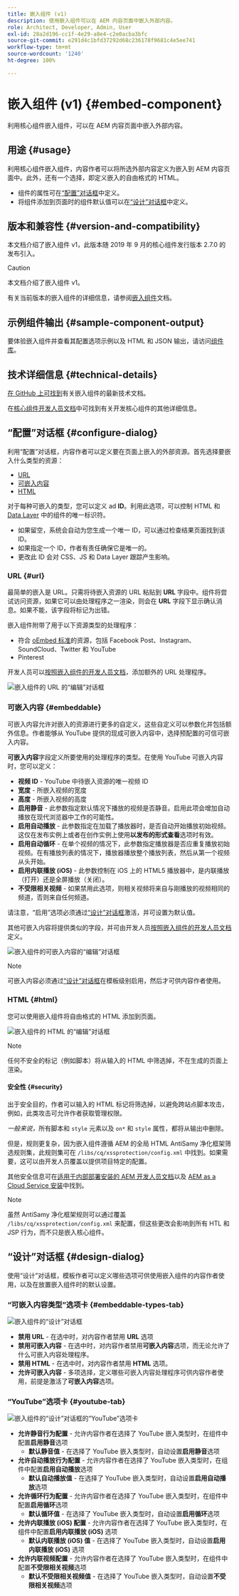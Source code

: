 ```yaml
---
title: 嵌入组件 (v1)
description: 使用嵌入组件可以在 AEM 内容页面中嵌入外部内容。
role: Architect, Developer, Admin, User
exl-id: 28a2d196-cc1f-4e29-a8e4-c2e0acba3bfc
source-git-commit: e291d4c1bfd37292d68c236178f9681c4e5ee741
workflow-type: tm+mt
source-wordcount: '1240'
ht-degree: 100%

---
```


# 嵌入组件 (v1) {#embed-component}

利用核心组件嵌入组件，可以在 AEM 内容页面中嵌入外部内容。

## 用途 {#usage}

利用核心组件嵌入组件，内容作者可以将所选外部内容定义为嵌入到 AEM 内容页面中。此外，还有一个选择，即定义嵌入的自由格式的 HTML。

* 组件的属性可在[“配置”对话框](#configure-dialog)中定义。
* 将组件添加到页面时的组件默认值可以在[“设计”对话框](#design-dialog)中定义。

## 版本和兼容性 {#version-and-compatibility}

本文档介绍了嵌入组件 v1，此版本随 2019 年 9 月的核心组件发行版本 2.7.0 的发布引入。

>[!CAUTION]
>
>本文档介绍了嵌入组件 v1。
>
>有关当前版本的嵌入组件的详细信息，请参阅[嵌入组件](/help/components/embed.md)文档。

## 示例组件输出 {#sample-component-output}

要体验嵌入组件并查看其配置选项示例以及 HTML 和 JSON 输出，请访问[组件库](https://adobe.com/go/aem_cmp_library_embed_cn)。

## 技术详细信息 {#technical-details}

[在 GitHub 上可找到](https://adobe.com/go/aem_cmp_tech_embed_v1_cn)有关嵌入组件的最新技术文档。

在[核心组件开发人员文档](/help/developing/overview.md)中可找到有关开发核心组件的其他详细信息。

## “配置”对话框 {#configure-dialog}

利用“配置”对话框，内容作者可以定义要在页面上嵌入的外部资源。首先选择要嵌入什么类型的资源：

* [URL](#url)
* [可嵌入内容](#embeddable)
* [HTML](#html)

对于每种可嵌入的类型，您可以定义 ad **ID**。利用此选项，可以控制 HTML 和 [Data Layer](/help/developing/data-layer/overview.md) 中的组件的唯一标识符。

* 如果留空，系统会自动为您生成一个唯一 ID，可以通过检查结果页面找到该 ID。
* 如果指定一个 ID，作者有责任确保它是唯一的。
* 更改此 ID 会对 CSS、JS 和 Data Layer 跟踪产生影响。

### URL {#url}

最简单的嵌入是 URL。只需将待嵌入资源的 URL 粘贴到 **URL** 字段中。组件将尝试访问资源，如果它可以由处理程序之一渲染，则会在 **URL** 字段下显示确认消息。如果不能，该字段将标记为出错。

嵌入组件附带了用于以下资源类型的处理程序：

* 符合 [oEmbed 标准](https://oembed.com/)的资源，包括 Facebook Post、Instagram、SoundCloud、Twitter 和 YouTube
* Pinterest

开发人员可以[按照嵌入组件的开发人员文档](https://github.com/adobe/aem-core-wcm-components/tree/master/content/src/content/jcr_root/apps/core/wcm/components/embed/v1/embed#extending-the-embed-component)，添加额外的 URL 处理程序。

![嵌入组件的 URL 的“编辑”对话框](/help/assets/embed-url.png)

### 可嵌入内容 {#embeddable}

可嵌入内容允许对嵌入的资源进行更多的自定义，这些自定义可以参数化并包括额外信息。作者能够从 YouTube 提供的现成可嵌入内容中，选择预配置的可信可嵌入内容。

**可嵌入内容**&#x200B;字段定义所要使用的处理程序的类型。在使用 YouTube 可嵌入内容时，您可以定义：

* **视频 ID** - YouTube 中待嵌入资源的唯一视频 ID
* **宽度** - 所嵌入视频的宽度
* **高度** - 所嵌入视频的高度
* **启用静音** - 此参数指定默认情况下播放的视频是否静音。启用此项会增加自动播放在现代浏览器中工作的可能性。
* **启用自动播放** - 此参数指定在加载了播放器时，是否自动开始播放初始视频。这仅在发布实例上或者在创作实例上使用&#x200B;**以发布的形式查看**&#x200B;选项时有效。
* **启用自动循环** - 在单个视频的情况下，此参数指定播放器是否应重复播放初始视频。在有播放列表的情况下，播放器播放整个播放列表，然后从第一个视频从头开始。
* **启用内联播放 (iOS)** - 此参数控制在 iOS 上的 HTML5 播放器中，是内联播放（打开）还是全屏播放（关闭）。
* **不受限相关视频** - 如果禁用此选项，则相关视频将来自与刚播放的视频相同的频道，否则来自任何频道。

请注意，“启用”选项必须通过[“设计”对话框](#design-dialog)激活，并可设置为默认值。

其他可嵌入内容将提供类似的字段，并可由开发人员[按照嵌入组件的开发人员文档](https://github.com/adobe/aem-core-wcm-components/tree/master/content/src/content/jcr_root/apps/core/wcm/components/embed/v1/embed#extending-the-embed-component)定义。

![嵌入组件的可嵌入内容的“编辑”对话框](/help/assets/embed-embeddable.png)

>[!NOTE]
>可嵌入内容必须通过[“设计”对话框](#design-dialog)在模板级别启用，然后才可供内容作者使用。

### HTML {#html}

您可以使用嵌入组件将自由格式的 HTML 添加到页面。

![嵌入组件的 HTML 的“编辑”对话框](/help/assets/embed-html.png)

>[!NOTE]
>任何不安全的标记（例如脚本）将从输入的 HTML 中筛选掉，不在生成的页面上渲染。

#### 安全性 {#security}

出于安全目的，作者可以输入的 HTML 标记将筛选掉，以避免跨站点脚本攻击，例如，此类攻击可允许作者获取管理权限。

*一般来说，*&#x200B;所有脚本和 `style` 元素以及 `on*` 和 `style` 属性，都将从输出中删除。

但是，规则更复杂，因为嵌入组件遵循 AEM 的全局 HTML AntiSamy 净化框架筛选规则集，此规则集可在 `/libs/cq/xssprotection/config.xml` 中找到。如果需要，这可以由开发人员覆盖以提供项目特定的配置。

其他安全信息可在[适用于内部部署安装的 AEM 开发人员文档](https://experienceleague.adobe.com/docs/experience-manager-65/developing/introduction/security.html)以及 [AEM as a Cloud Service 安装](https://experienceleague.adobe.com/docs/experience-manager-cloud-service/security/home.html)中找到。

>[!NOTE]
>虽然 AntiSamy 净化框架规则可以通过覆盖 `/libs/cq/xssprotection/config.xml` 来配置，但这些更改会影响到所有 HTL 和 JSP 行为，而不只是嵌入核心组件。

## “设计”对话框 {#design-dialog}

使用“设计”对话框，模板作者可以定义哪些选项可供使用嵌入组件的内容作者使用，以及在放置嵌入组件时的默认设置。

### “可嵌入内容类型”选项卡 {#embeddable-types-tab}

![嵌入组件的“设计”对话框](/help/assets/embed-design.png)

* **禁用 URL** - 在选中时，对内容作者禁用 **URL** 选项
* **禁用可嵌入内容** - 在选中时，对内容作者禁用&#x200B;**可嵌入内容**&#x200B;选项，而无论允许了什么可嵌入内容处理程序。
* **禁用 HTML** - 在选中时，对内容作者禁用 **HTML** 选项。
* **允许可嵌入内容** - 多项选择，定义哪些可嵌入内容处理程序可供内容作者使用，前提是激活了&#x200B;**可嵌入内容**&#x200B;选项。

### “YouTube”选项卡 {#youtube-tab}

![嵌入组件的“设计”对话框的“YouTube”选项卡](/help/assets/embed-design-youtube.png)

* **允许静音行为配置** - 允许内容作者在选择了 YouTube 嵌入类型时，在组件中配置&#x200B;**启用静音**&#x200B;选项
   * **默认静音值** - 在选择了 YouTube 嵌入类型时，自动设置&#x200B;**启用静音**&#x200B;选项
* **允许自动播放行为配置** - 允许内容作者在选择了 YouTube 嵌入类型时，在组件中配置&#x200B;**启用自动播放**&#x200B;选项
   * **默认自动播放值** - 在选择了 YouTube 嵌入类型时，自动设置&#x200B;**启用自动播放**&#x200B;选项
* **允许循环行为配置** - 允许内容作者在选择了 YouTube 嵌入类型时，在组件中配置&#x200B;**启用循环**&#x200B;选项
   * **默认循环值** - 在选择了 YouTube 嵌入类型时，自动设置&#x200B;**启用循环**&#x200B;选项
* **允许内联播放 (iOS) 配置** - 允许内容作者在选择了 YouTube 嵌入类型时，在组件中配置&#x200B;**启用内联播放 (iOS)** 选项
   * **默认内联播放 (iOS) 值** - 在选择了 YouTube 嵌入类型时，自动设置&#x200B;**启用内联播放 (iOS)** 选项
* **允许内联视频配置** - 允许内容作者在选择了 YouTube 嵌入类型时，在组件中配置&#x200B;**不受限相关视频**&#x200B;选项
   * **默认不受限相关视频值** - 在选择了 YouTube 嵌入类型时，自动设置&#x200B;**不受限相关视频**&#x200B;选项
